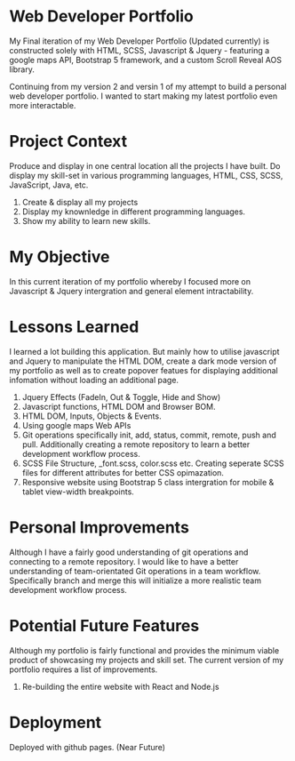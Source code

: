 # Web Developer Portfolio
My Final iteration of my Web Developer Portfolio (Updated currently) is constructed solely with HTML, SCSS, Javascript & Jquery - featuring a google maps API, Bootstrap 5 framework, and a custom Scroll Reveal AOS library.

Continuing from my version 2 and versin 1 of my attempt to build a personal web developer portfolio. I wanted to start making my latest portfolio even more interactable.

# Project Context
Produce and display in one central location all the projects I have built. Do display my skill-set in various programming languages, HTML, CSS, SCSS, JavaScript, Java, etc.  

1. Create & display all my projects
2. Display my knownledge in different programming languages.
3. Show my ability to learn new skills.

# My Objective
In this current iteration of my portfolio whereby I focused more on Javascript & Jquery intergration and general element intractability.

# Lessons Learned
I learned a lot building this application. But mainly how to utilise javascript and Jquery to manipulate the HTML DOM, 
create a dark mode version of my portfolio as well as to create popover featues for displaying additional infomation without loading an additional page.

1. Jquery Effects (FadeIn, Out & Toggle, Hide and Show)
2. Javascript functions, HTML DOM and Browser BOM.
3. HTML DOM, Inputs, Objects & Events.
3. Using google maps Web APIs
4. Git operations specifically init, add, status, commit, remote, push and pull. Additionally creating a remote repository to learn a better development workflow process.
5. SCSS File Structure, _font.scss, color.scss etc. Creating seperate SCSS files for different attributes for better CSS opimazation.
6. Responsive website using Bootstrap 5 class intergration for mobile & tablet view-width breakpoints.

# Personal Improvements
Although I have a fairly good understanding of git operations and connecting to a remote repository. I would like to have a better understanding of team-orientated Git operations in a team workflow. Specifically branch and merge this will initialize a more realistic team development workflow process.

# Potential Future Features
Although my portfolio is fairly functional and provides the minimum viable product of showcasing my projects and skill set. The current version of my portfolio requires a list of improvements.

1. Re-building the entire website with React and Node.js

# Deployment
Deployed with github pages. (Near Future)
